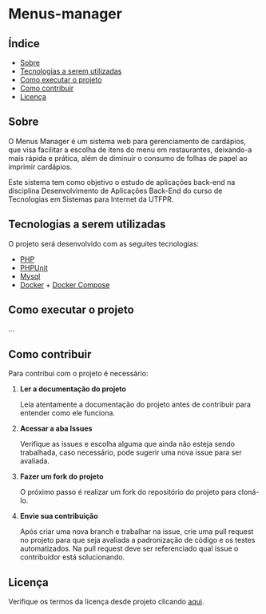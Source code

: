 # Menus-manager

## Índice

- [Sobre](#sobre)
- [Tecnologias a serem utilizadas](#tecnologias-a-serem-utilizadas)
- [Como executar o projeto](#como-executar-o-projeto)
- [Como contribuir](#como-contribuir)
- [Licença](#licença)

## Sobre

O Menus Manager é um sistema web para gerenciamento de cardápios, que visa facilitar a escolha de itens do menu em restaurantes, deixando-a mais rápida e prática, além de diminuir o consumo de folhas de papel ao imprimir cardápios.

Este sistema tem como objetivo o estudo de aplicações back-end na disciplina Desenvolvimento de Aplicações Back-End do curso de Tecnologias em Sistemas para Internet da UTFPR.

## Tecnologias a serem utilizadas

O projeto será desenvolvido com as seguites tecnologias:

- [PHP](https://www.php.net/)
- [PHPUnit](https://phpunit.de/index.html)
- [Mysql](https://www.mysql.com/)
- [Docker](https://www.docker.com/) + [Docker Compose](https://docs.docker.com/compose/)

## Como executar o projeto

...

## Como contribuir

Para contribui com o projeto é necessário:

1. **Ler a documentação do projeto**

   Leia atentamente a documentação do projeto antes de contribuir para entender como ele funciona.

2. **Acessar a aba Issues**

   Verifique as issues e escolha alguma que ainda não esteja sendo trabalhada, caso necessário, pode sugerir uma nova issue para ser avaliada.

3. **Fazer um fork do projeto**

   O próximo passo é realizar um fork do repositório do projeto para cloná-lo.

4. **Envie sua contribuição**

   Após criar uma nova branch e trabalhar na issue, crie uma pull request no projeto para que seja avaliada a padronização de código e os testes automatizados. Na pull request deve ser referenciado qual issue o contribuidor está solucionando.

## Licença

Verifique os termos da licença desde projeto clicando [aqui](https://github.com/Rian1432/Menus-manager/blob/main/LICENSE.txt).
